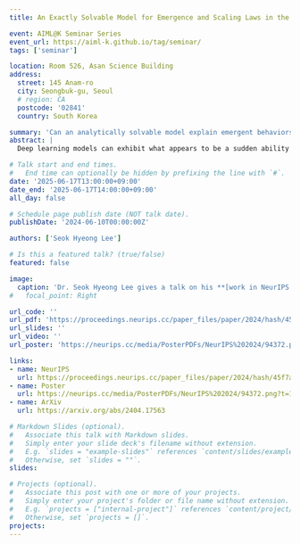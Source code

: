 ```yaml
---
title: An Exactly Solvable Model for Emergence and Scaling Laws in the Multitask Sparse Parity Problem

event: AIML@K Seminar Series
event_url: https://aiml-k.github.io/tag/seminar/  
tags: ['seminar']

location: Room 526, Asan Science Building 
address:
  street: 145 Anam-ro
  city: Seongbuk-gu, Seoul
  # region: CA
  postcode: '02841'
  country: South Korea

summary: 'Can an analytically solvable model explain emergent behaviors and scaling laws in multitask learning, showing how new skills appear as training progresses?'
abstract: |
  Deep learning models can exhibit what appears to be a sudden ability to solve a new problem as training time, training data, or model size increases, a phenomenon known as emergence. In this paper, we present a framework where each new ability (a skill) is represented as a basis function. We solve a simple multi-linear model in this skill-basis, finding analytic expressions for the emergence of new skills, as well as for scaling laws of the loss with training time, data size, model size, and optimal compute. We compare our detailed calculations to direct simulations of a two-layer neural network trained on multitask sparse parity, where the tasks in the dataset are distributed according to a power-law. Our simple model captures, using a single fit parameter, the sigmoidal emergence of multiple new skills as training time, data size or model size increases in the neural network.

# Talk start and end times.
#   End time can optionally be hidden by prefixing the line with `#`.
date: '2025-06-17T13:00:00+09:00'
date_end: '2025-06-17T14:00:00+09:00'
all_day: false

# Schedule page publish date (NOT talk date).
publishDate: '2024-06-10T00:00:00Z'

authors: ['Seok Hyeong Lee']

# Is this a featured talk? (true/false)
featured: false

image:
  caption: 'Dr. Seok Hyeong Lee gives a talk on his **[work in NeurIPS 2024](https://neurips.cc/virtual/2024/poster/94372)**'
#   focal_point: Right

url_code: ''
url_pdf: 'https://proceedings.neurips.cc/paper_files/paper/2024/hash/45f7ad60c01f17711ccd8ac2f2fb77e3-Abstract-Conference.html'
url_slides: ''
url_video: ''
url_poster: 'https://neurips.cc/media/PosterPDFs/NeurIPS%202024/94372.png?t=1731019890.6678758'

links:
- name: NeurIPS
  url: https://proceedings.neurips.cc/paper_files/paper/2024/hash/45f7ad60c01f17711ccd8ac2f2fb77e3-Abstract-Conference.html
- name: Poster
  url: https://neurips.cc/media/PosterPDFs/NeurIPS%202024/94372.png?t=1731019890.6678758
- name: ArXiv
  url: https://arxiv.org/abs/2404.17563

# Markdown Slides (optional).
#   Associate this talk with Markdown slides.
#   Simply enter your slide deck's filename without extension.
#   E.g. `slides = "example-slides"` references `content/slides/example-slides.md`.
#   Otherwise, set `slides = ""`.
slides:

# Projects (optional).
#   Associate this post with one or more of your projects.
#   Simply enter your project's folder or file name without extension.
#   E.g. `projects = ["internal-project"]` references `content/project/deep-learning/index.md`.
#   Otherwise, set `projects = []`.
projects:
---
```


<!-- 
Slides can be added in a few ways:

- **Create** slides using Wowchemy's [_Slides_](https://docs.hugoblox.com/managing-content/#create-slides) feature and link using `slides` parameter in the front matter of the talk file
- **Upload** an existing slide deck to `static/` and link using `url_slides` parameter in the front matter of the talk file
- **Embed** your slides (e.g. Google Slides) or presentation video on this page using [shortcodes](https://docs.hugoblox.com/writing-markdown-latex/).

Further event details, including page elements such as image galleries, can be added to the body of this page. -->
